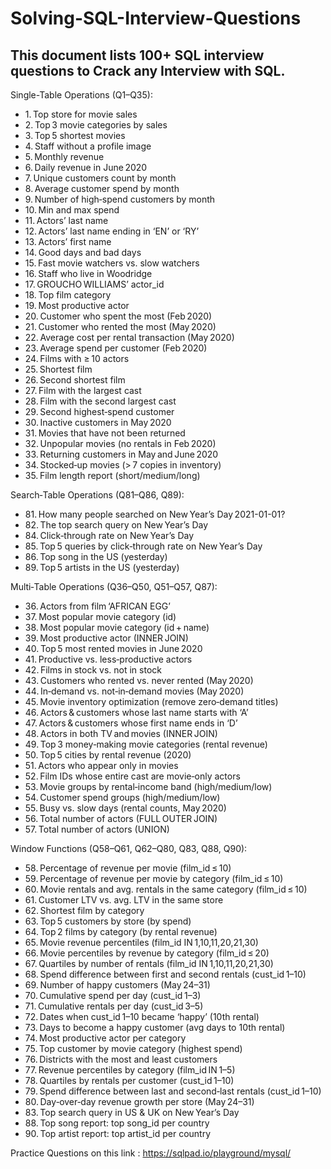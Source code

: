 # Solving-SQL-Interview-Questions

## This document lists 100+ SQL interview questions to Crack any Interview with SQL.

Single-Table Operations (Q1–Q35):
- 1. Top store for movie sales
- 2. Top 3 movie categories by sales
- 3. Top 5 shortest movies
- 4. Staff without a profile image
- 5. Monthly revenue
- 6. Daily revenue in June 2020
- 7. Unique customers count by month
- 8. Average customer spend by month
- 9. Number of high‑spend customers by month
- 10. Min and max spend
- 11. Actors’ last name
- 12. Actors’ last name ending in ‘EN’ or ‘RY’
- 13. Actors’ first name
- 14. Good days and bad days
- 15. Fast movie watchers vs. slow watchers
- 16. Staff who live in Woodridge
- 17. GROUCHO WILLIAMS’ actor_id
- 18. Top film category
- 19. Most productive actor
- 20. Customer who spent the most (Feb 2020)
- 21. Customer who rented the most (May 2020)
- 22. Average cost per rental transaction (May 2020)
- 23. Average spend per customer (Feb 2020)
- 24. Films with ≥ 10 actors
- 25. Shortest film
- 26. Second shortest film
- 27. Film with the largest cast
- 28. Film with the second largest cast
- 29. Second highest‑spend customer
- 30. Inactive customers in May 2020
- 31. Movies that have not been returned
- 32. Unpopular movies (no rentals in Feb 2020)
- 33. Returning customers in May and June 2020
- 34. Stocked‑up movies (> 7 copies in inventory)
- 35. Film length report (short/medium/long)

Search‑Table Operations (Q81–Q86, Q89):
- 81. How many people searched on New Year’s Day 2021-01-01?
- 82. The top search query on New Year’s Day
- 84. Click‑through rate on New Year’s Day
- 85. Top 5 queries by click‑through rate on New Year’s Day
- 86. Top song in the US (yesterday)
- 89. Top 5 artists in the US (yesterday)

Multi‑Table Operations (Q36–Q50, Q51–Q57, Q87):
- 36. Actors from film ‘AFRICAN EGG’
- 37. Most popular movie category (id)
- 38. Most popular movie category (id + name)
- 39. Most productive actor (INNER JOIN)
- 40. Top 5 most rented movies in June 2020
- 41. Productive vs. less‑productive actors
- 42. Films in stock vs. not in stock
- 43. Customers who rented vs. never rented (May 2020)
- 44. In‑demand vs. not‑in‑demand movies (May 2020)
- 45. Movie inventory optimization (remove zero‑demand titles)
- 46. Actors & customers whose last name starts with ‘A’
- 47. Actors & customers whose first name ends in ‘D’
- 48. Actors in both TV and movies (INNER JOIN)
- 49. Top 3 money‑making movie categories (rental revenue)
- 50. Top 5 cities by rental revenue (2020)
- 51. Actors who appear only in movies
- 52. Film IDs whose entire cast are movie‑only actors
- 53. Movie groups by rental‑income band (high/medium/low)
- 54. Customer spend groups (high/medium/low)
- 55. Busy vs. slow days (rental counts, May 2020)
- 56. Total number of actors (FULL OUTER JOIN)
- 57. Total number of actors (UNION)

Window Functions (Q58–Q61, Q62–Q80, Q83, Q88, Q90):
- 58. Percentage of revenue per movie (film_id ≤ 10)
- 59. Percentage of revenue per movie by category (film_id ≤ 10)
- 60. Movie rentals and avg. rentals in the same category (film_id ≤ 10)
- 61. Customer LTV vs. avg. LTV in the same store
- 62. Shortest film by category
- 63. Top 5 customers by store (by spend)
- 64. Top 2 films by category (by rental revenue)
- 65. Movie revenue percentiles (film_id IN 1,10,11,20,21,30)
- 66. Movie percentiles by revenue by category (film_id ≤ 20)
- 67. Quartiles by number of rentals (film_id IN 1,10,11,20,21,30)
- 68. Spend difference between first and second rentals (cust_id 1–10)
- 69. Number of happy customers (May 24–31)
- 70. Cumulative spend per day (cust_id 1–3)
- 71. Cumulative rentals per day (cust_id 3–5)
- 72. Dates when cust_id 1–10 became ‘happy’ (10th rental)
- 73. Days to become a happy customer (avg days to 10th rental)
- 74. Most productive actor per category
- 75. Top customer by movie category (highest spend)
- 76. Districts with the most and least customers
- 77. Revenue percentiles by category (film_id IN 1–5)
- 78. Quartiles by rentals per customer (cust_id 1–10)
- 79. Spend difference between last and second‑last rentals (cust_id 1–10)
- 80. Day‑over‑day revenue growth per store (May 24–31)
- 83. Top search query in US & UK on New Year’s Day
- 88. Top song report: top song_id per country
- 90. Top artist report: top artist_id per country

Practice Questions on this link : https://sqlpad.io/playground/mysql/


